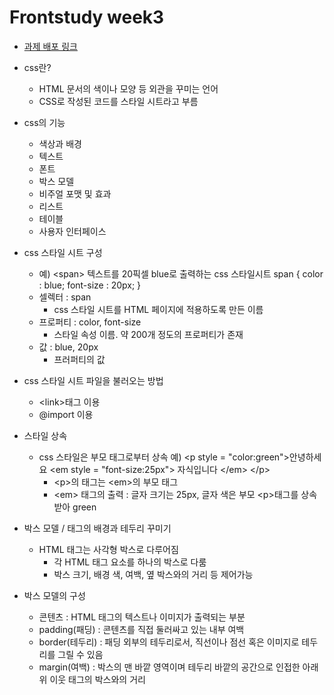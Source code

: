 # Frontstudy week3
- [과제 배포 링크](https://github.com/Rosoomin/FRONT-STUDY/tree/main/week3)

- css란?
    * HTML 문서의 색이나 모양 등 외관을 꾸미는 언어
    * CSS로 작성된 코드를 스타일 시트라고 부름

- css의 기능
    * 색상과 배경
    * 텍스트
    * 폰트
    * 박스 모델
    * 비주얼 포맷 및 효과
    * 리스트
    * 테이블
    * 사용자 인터페이스

- css 스타일 시트 구성
    
    - 예)  \<span\> 텍스트를 20픽셀 blue로 출력하는 css 스타일시트
    span { color : blue; font-size : 20px; }
    - 셀렉터 : span
        * css 스타일 시트를 HTML 페이지에 적용하도록 만든 이름
    - 프로퍼티 : color, font-size
        * 스타일 속성 이름. 약 200개 정도의 프로퍼티가 존재
    - 값 : blue, 20px
        * 프러퍼티의 값

- css 스타일 시트 파일을 불러오는 방법
    - \<link\>태그 이용
    - @import 이용

- 스타일 상속
    - css 스타일은 부모 태그로부터 상속
    예) \<p style = "color:green"\>안녕하세요
            \<em style = "font-size:25px"\> 자식입니다 \</em\>
        \</p\>
        * \<p\>의 태그는 \<em\>의 부모 태그
        * \<em\> 태그의 출력 : 글자 크기는 25px, 글자 색은 부모 \<p\>태그를 상속받아 green

- 박스 모델 / 태그의 배경과 테두리 꾸미기
    - HTML 태그는 사각형 박스로 다루어짐
        - 각 HTML 태그 요소를 하나의 박스로 다룸
        - 박스 크기, 배경 색, 여백, 옆 박스와의 거리 등 제어가능

- 박스 모델의 구성
    - 콘텐츠 : HTML 태그의 텍스트나 이미지가 출력되는 부분
    - padding(패딩) : 콘텐츠를 직접 둘러싸고 있는 내부 여백
    - border(테두리) : 패딩 외부의 테두리로서, 직선이나 점선 혹은 이미지로 테두리를 그릴 수 있음
    - margin(여백) : 박스의 맨 바깥 영역이며 테두리 바깥의 공간으로 인접한 아래위 이웃 태그의 박스와의 거리
    